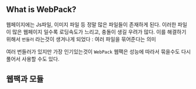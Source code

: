 ## What is WebPack?
웹페이지에는 Js파일, 이미지 파일 등 정말 많은 파일들이 존재하게 된다. 이러한 파일이 많은 웹페이지 일수록 로딩속도가 느리고, 충돌이 생길 우려가 많다.
이를 해결하기 위해서 `번들러` 라는것이 생겨나게 되었다 : 여러 파일을 묶어준다는 의미

여러 번들러가 있지만 가장 인기있는것이 `WebPack`
웹팩은 성능에 따라서 묶을수도 다시 풀어서 사용할 수도 있다.

## 웹팩과 모듈
